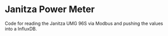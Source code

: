 # Janitza Power Meter

Code for reading the Janitza UMG 96S via Modbus and pushing the values into a InfluxDB.